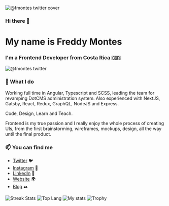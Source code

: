 
![@fmontes twitter cover](https://user-images.githubusercontent.com/751424/101717208-74769080-3a64-11eb-9068-bd8dc6b6c5e3.png)


### Hi there 👋
# My name is Freddy Montes
### I'm a Frontend Developer from Costa Rica 🇨🇷

![@fmontes twitter](https://img.shields.io/twitter/follow/fmontes?style=for-the-badge)

### 🔨 What I do

Working full time in Angular, Typescript and SCSS, leading the team for revamping DotCMS administration system. Also experienced with NextJS, Gatsby, React, Redux, GraphQL, NodeJS and Express.

Code, Design, Learn and Teach.

Frontend is my true passion and I really enjoy the whole process of creating UIs, from the first brainstorming, wireframes, mockups, design, all the way until the final product. 

### 📫 You can find me
- [Twitter](https://twitter.com/fmontes) 🐦
- [Instagram](https://instagram.com/fmontes) 📸
- [LinkedIn](https://linkedin.com/in/fmontes) 💼
- [Website](https://fmontes.com) 🌍
- [Blog](https://fmontes.com) ✒️


![Streak Stats](https://github-readme-streak-stats.herokuapp.com/?user=fmontes)
![Top Lang](https://github-readme-stats.vercel.app/api/top-langs/?username=fmontes&theme=cobalt)
![My stats](https://github-readme-stats.vercel.app/api?username=fmontes&count_private=true&show_icons=true&theme=cobalt)
![Trophy](https://github-profile-trophy.vercel.app/?username=fmontes)


